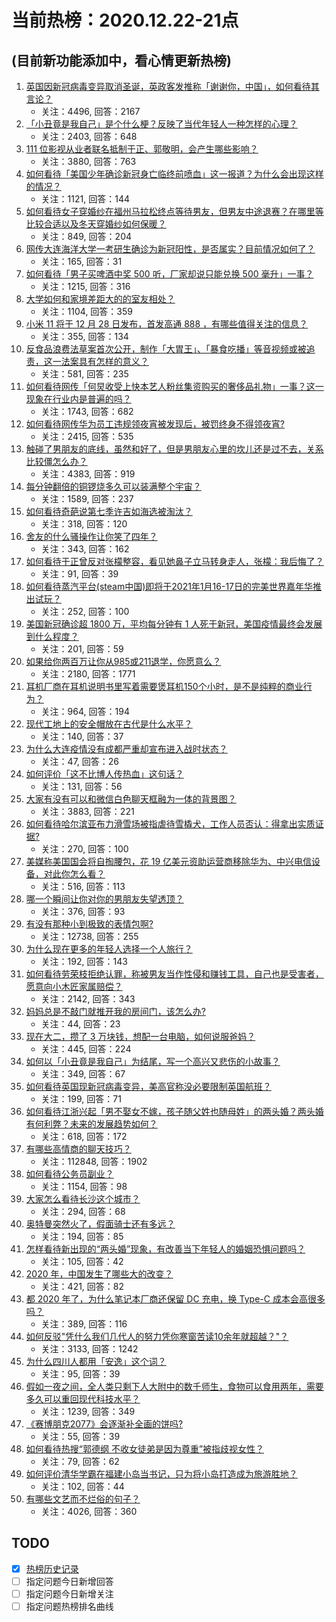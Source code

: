 # 当前热榜：2020.12.22-21点
## (目前新功能添加中，看心情更新热榜)
1. [英国因新冠病毒变异取消圣诞，英政客发推称「谢谢你，中国」，如何看待其言论？](https://www.zhihu.com/question/435898356)
    * 关注：4496, 回答：2167
2. [「小丑竟是我自己」是个什么梗？反映了当代年轻人一种怎样的心理？](https://www.zhihu.com/question/435578338)
    * 关注：2403, 回答：648
3. [111 位影视从业者联名抵制于正、郭敬明，会产生哪些影响？](https://www.zhihu.com/question/435917056)
    * 关注：3880, 回答：763
4. [如何看待「美国少年确诊新冠身亡临终前喷血」这一报道？为什么会出现这样的情况？](https://www.zhihu.com/question/435788699)
    * 关注：1121, 回答：144
5. [如何看待女子穿婚纱在福州马拉松终点等待男友，但男友中途退赛？在哪里等比较合适以及冬天穿婚纱如何保暖？](https://www.zhihu.com/question/435985864)
    * 关注：849, 回答：204
6. [网传大连海洋大学一考研生确诊为新冠阳性，是否属实？目前情况如何了？](https://www.zhihu.com/question/435956663)
    * 关注：165, 回答：31
7. [如何看待「男子买啤酒中奖 500 听，厂家却说只能兑换 500 毫升」一事？](https://www.zhihu.com/question/435860651)
    * 关注：1215, 回答：316
8. [大学如何和家境差距大的的室友相处？](https://www.zhihu.com/question/34460425)
    * 关注：1104, 回答：359
9. [小米 11 将于 12 月 28 日发布，首发高通 888 ，有哪些值得关注的信息？](https://www.zhihu.com/question/435943441)
    * 关注：355, 回答：134
10. [反食品浪费法草案首次公开，制作「大胃王」、「暴食吃播」等音视频或被追责，这一法案具有怎样的意义？](https://www.zhihu.com/question/435940839)
    * 关注：581, 回答：235
11. [如何看待网传「何炅收受上快本艺人粉丝集资购买的奢侈品礼物」一事？这一现象在行业内是普遍的吗？](https://www.zhihu.com/question/435906854)
    * 关注：1743, 回答：682
12. [如何看待网传华为员工违规领夜宵被发现后，被罚终身不得领夜宵?](https://www.zhihu.com/question/435580264)
    * 关注：2415, 回答：535
13. [触碰了男朋友的底线，虽然和好了，但是男朋友心里的坎儿还是过不去，关系比较僵怎么办？](https://www.zhihu.com/question/435322597)
    * 关注：4383, 回答：919
14. [每分钟翻倍的铜锣烧多久可以装满整个宇宙？](https://www.zhihu.com/question/265508027)
    * 关注：1589, 回答：237
15. [如何看待奇葩说第七季许吉如海选被淘汰？](https://www.zhihu.com/question/435595547)
    * 关注：318, 回答：120
16. [舍友的什么骚操作让你笑了四年？](https://www.zhihu.com/question/435608547)
    * 关注：343, 回答：162
17. [如何看待于正曾反对张檬整容，看见她鼻子立马转身走人，张檬：我后悔了？](https://www.zhihu.com/question/435608964)
    * 关注：91, 回答：39
18. [如何看待蒸汽平台(steam中国)即将于2021年1月16-17日的完美世界嘉年华推出试玩？](https://www.zhihu.com/question/435824072)
    * 关注：252, 回答：100
19. [美国新冠确诊超  1800  万，平均每分钟有  1  人死于新冠，美国疫情最终会发展到什么程度？](https://www.zhihu.com/question/435938350)
    * 关注：201, 回答：59
20. [如果给你两百万让你从985或211退学，你愿意么？](https://www.zhihu.com/question/434615779)
    * 关注：2180, 回答：1771
21. [耳机厂商在耳机说明书里写着需要煲耳机150个小时，是不是纯粹的商业行为？](https://www.zhihu.com/question/433119250)
    * 关注：964, 回答：194
22. [现代工地上的安全帽放在古代是什么水平？](https://www.zhihu.com/question/435208534)
    * 关注：140, 回答：37
23. [为什么大连疫情没有成都严重却宣布进入战时状态？](https://www.zhihu.com/question/435692285)
    * 关注：47, 回答：26
24. [如何评价「这不比博人传热血」这句话？](https://www.zhihu.com/question/435291789)
    * 关注：131, 回答：56
25. [大家有没有可以和微信白色聊天框融为一体的背景图？](https://www.zhihu.com/question/379486356)
    * 关注：3883, 回答：221
26. [如何看待哈尔滨亚布力滑雪场被指虐待雪橇犬，工作人员否认：得拿出实质证据?](https://www.zhihu.com/question/435155943)
    * 关注：270, 回答：100
27. [美媒称美国国会将自掏腰包，花 19 亿美元资助运营商移除华为、中兴电信设备，对此你怎么看？](https://www.zhihu.com/question/435831755)
    * 关注：516, 回答：113
28. [哪一个瞬间让你对你的男朋友失望透顶？](https://www.zhihu.com/question/434004267)
    * 关注：376, 回答：93
29. [有没有那种小到极致的表情包啊?](https://www.zhihu.com/question/364024934)
    * 关注：12738, 回答：255
30. [为什么现在更多的年轻人选择一个人旅行？](https://www.zhihu.com/question/434979075)
    * 关注：192, 回答：143
31. [如何看待劳荣枝拒绝认罪，称被男友当作性侵和赚钱工具，自己也是受害者，愿意向小木匠家属赔偿？](https://www.zhihu.com/question/435804457)
    * 关注：2142, 回答：343
32. [妈妈总是不敲门就推开我的房间门，该怎么办?](https://www.zhihu.com/question/349129380)
    * 关注：44, 回答：23
33. [现在大二，攒了 3 万块钱，想配一台电脑，如何说服爸妈？](https://www.zhihu.com/question/434462078)
    * 关注：445, 回答：224
34. [如何以「小丑竟是我自己」为结尾，写一个高兴又悲伤的小故事？](https://www.zhihu.com/question/435699428)
    * 关注：349, 回答：67
35. [如何看待英国现新冠病毒变异，美高官称没必要限制英国航班？](https://www.zhihu.com/question/435846972)
    * 关注：199, 回答：71
36. [如何看待江浙兴起「男不娶女不嫁，孩子随父姓也随母姓」的两头婚？两头婚有何利弊？未来的发展趋势如何？](https://www.zhihu.com/question/435705188)
    * 关注：618, 回答：172
37. [有哪些高情商的聊天技巧？](https://www.zhihu.com/question/327635458)
    * 关注：112848, 回答：1902
38. [如何看待公务员副业？](https://www.zhihu.com/question/434473720)
    * 关注：1154, 回答：98
39. [大家怎么看待长沙这个城市？](https://www.zhihu.com/question/298621710)
    * 关注：294, 回答：68
40. [奥特曼突然火了，假面骑士还有多远？](https://www.zhihu.com/question/434119007)
    * 关注：194, 回答：85
41. [怎样看待新出现的“两头婚”现象，有改善当下年轻人的婚姻恐惧问题吗？](https://www.zhihu.com/question/435699874)
    * 关注：105, 回答：42
42. [2020 年，中国发生了哪些大的改变？](https://www.zhihu.com/question/435243148)
    * 关注：421, 回答：82
43. [都 2020 年了，为什么笔记本厂商还保留 DC 充电，换 Type-C 成本会高很多吗？](https://www.zhihu.com/question/381287746)
    * 关注：389, 回答：116
44. [如何反驳"凭什么我们几代人的努力凭你寒窗苦读10余年就超越？"？](https://www.zhihu.com/question/431601536)
    * 关注：3133, 回答：1242
45. [为什么四川人都用「安逸」这个词？](https://www.zhihu.com/question/435428529)
    * 关注：95, 回答：39
46. [假如一夜之间，全人类只剩下人大附中的数千师生，食物可以食用两年，需要多久可以重回现代科技水平？](https://www.zhihu.com/question/398135943)
    * 关注：1239, 回答：349
47. [《赛博朋克2077》会逐渐补全画的饼吗?](https://www.zhihu.com/question/435348284)
    * 关注：55, 回答：39
48. [如何看待热搜“郭德纲 不收女徒弟是因为尊重”被指歧视女性？](https://www.zhihu.com/question/435928578)
    * 关注：79, 回答：62
49. [如何评价清华学霸在福建小岛当书记，只为将小岛打造成为旅游胜地？](https://www.zhihu.com/question/435704323)
    * 关注：102, 回答：44
50. [有哪些文艺而不烂俗的句子？](https://www.zhihu.com/question/384858847)
    * 关注：4026, 回答：360
## TODO
* [x] [热榜历史记录](hot_history/AllHot.md)
* [ ] 指定问题今日新增回答
* [ ] 指定问题今日新增关注
* [ ] 指定问题热榜排名曲线

